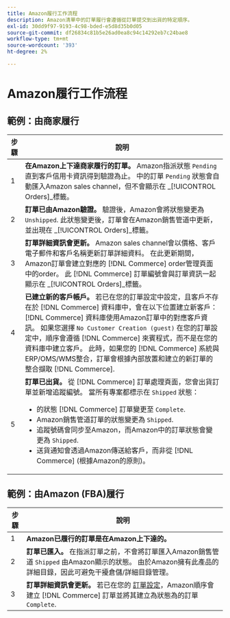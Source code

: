 ```yaml
---
title: Amazon履行工作流程
description: Amazon清單中的訂單履行會遵循從訂單提交到出貨的特定順序。
exl-id: 30dd9f97-9193-4c98-bded-e5d8d35b0d05
source-git-commit: df26834c81b5e26ad0ea8c94c14292eb7c24bae8
workflow-type: tm+mt
source-wordcount: '393'
ht-degree: 2%

---
```


# Amazon履行工作流程

## 範例：由商家履行

| 步驟 | 說明 |
|----|----|
| 1 | **在Amazon上下達商家履行的訂單。** Amazon指派狀態 `Pending` 直到客戶信用卡資訊得到驗證為止。 中的訂單 `Pending` 狀態會自動匯入Amazon sales channel，但不會顯示在 _[!UICONTROL Orders]_標籤。 |
| 2 | **訂單已由Amazon驗證。** 驗證後，Amazon會將狀態變更為 `Unshipped`. 此狀態變更後，訂單會在Amazon銷售管道中更新，並出現在 _[!UICONTROL Orders]_標籤。 |
| 3 | **訂單詳細資訊會更新。** Amazon sales channel會以價格、客戶電子郵件和客戶名稱更新訂單詳細資料。 在此更新期間，Amazon訂單會建立對應的 [!DNL Commerce] order管理頁面中的order。 此 [!DNL Commerce] 訂單編號會與訂單資訊一起顯示在 _[!UICONTROL Orders]_標籤。 |
| 4 | **已建立新的客戶帳戶。** 若已在您的訂單設定中設定，且客戶不存在於 [!DNL Commerce] 資料庫中，會在以下位置建立新客戶： [!DNL Commerce] 資料庫使用Amazon訂單中的對應客戶資訊。 如果您選擇 `No Customer Creation (guest)` 在您的訂單設定中，順序會遵循 [!DNL Commerce] 來賓程式，而不是在您的資料庫中建立客戶。 此時，如果您的 [!DNL Commerce] 系統與ERP/OMS/WMS整合，訂單會根據內部放置和建立的新訂單的整合擷取 [!DNL Commerce]. |
| 5 | **訂單已出貨。** 從 [!DNL Commerce] 訂單處理頁面，您會出貨訂單並新增追蹤編號。 當所有專案都標示在 `Shipped` 狀態：<ul><li>的狀態 [!DNL Commerce] 訂單變更至 `Complete`.</li><li>Amazon銷售管道訂單的狀態變更為 `Shipped`.</li><li>追蹤號碼會同步至Amazon，而Amazon中的訂單狀態會變更為 `Shipped`.</li><li>送貨通知會透過Amazon傳送給客戶，而非從 [!DNL Commerce] (根據Amazon的原則)。 |

## 範例：由Amazon (FBA)履行

| 步驟 | 說明 |
|---|---|
| 1 | **Amazon已履行的訂單是在Amazon上下達的。** |
| 2 | **訂單已匯入。** 在指派訂單之前，不會將訂單匯入Amazon銷售管道 `Shipped` 由Amazon顯示的狀態。 由於Amazon擁有此產品的詳細目錄，因此可避免干擾倉儲/詳細目錄管理。 |
| 3 | **訂單詳細資訊會更新。** 若已在您的 [訂單設定](./order-settings.md)，Amazon順序會建立 [!DNL Commerce] 訂單並將其建立為狀態為的訂單 `Complete`. |

